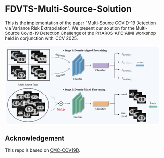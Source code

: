 # FDVTS-Multi-Source-Solution

This is the implementation of the paper "Multi-Source COVID-19 Detection via Variance Risk Extrapolation". We present our solution for the Multi-Source Covid-19 Detection Challenge of the PHAROS-AFE-AIMI Workshop held in conjunction with ICCV 2025.

<img src="https://github.com/yuanruntian/FDVTS-Multi-Source-Solution/blob/main/arch.jpg">

## Acknowledgement
This repo is based on [CMC-COV19D](https://github.com/houjunlin/Team-FDVTS-COVID-Solution).
